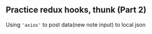 ## Practice redux hooks, thunk (Part 2)

Using `'axios'` to post data(new note input) to local json
